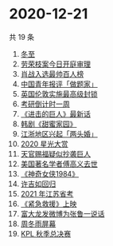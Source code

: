 # 2020-12-21

共 19 条

<!-- BEGIN -->
<!-- 最后更新时间 Mon Dec 21 2020 22:06:22 GMT+0800 (CST) -->
1. [冬至](https://www.zhihu.com/search?q=冬至)
1. [劳荣枝案今日开庭审理](https://www.zhihu.com/search?q=劳荣枝)
1. [肖战入选最帅百人榜](https://www.zhihu.com/search?q=肖战)
1. [中国青年报评「做题家」](https://www.zhihu.com/search?q=中国青年报)
1. [英国伦敦实施最高级封锁](https://www.zhihu.com/search?q=英国疫情)
1. [考研倒计时一周](https://www.zhihu.com/search?q=考研)
1. [《进击的巨人》最新话](https://www.zhihu.com/search?q=进击的巨人)
1. [韩剧《甜蜜家园》](https://www.zhihu.com/search?q=甜蜜家园)
1. [江浙地区兴起「两头婚」](https://www.zhihu.com/search?q=两头婚)
1. [2020 星光大赏](https://www.zhihu.com/search?q=星光大赏)
1. [天官赐福疑似抄袭巨人](https://www.zhihu.com/search?q=天官赐福)
1. [美国著名学者傅高义去世](https://www.zhihu.com/search?q=傅高义)
1. [《神奇女侠1984》](https://www.zhihu.com/search?q=神奇女侠1984)
1. [许吉如回归](https://www.zhihu.com/search?q=许吉如)
1. [2021 年江苏省考](https://www.zhihu.com/search?q=江苏省考)
1. [《紧急救援》上映](https://www.zhihu.com/search?q=紧急救援)
1. [富大龙发微博为张鲁一说话](https://www.zhihu.com/search?q=张鲁一)
1. [周冬雨屏幕](https://www.zhihu.com/search?q=周冬雨排列)
1. [KPL 秋季总决赛](https://www.zhihu.com/search?q=kpl)
<!-- END -->
